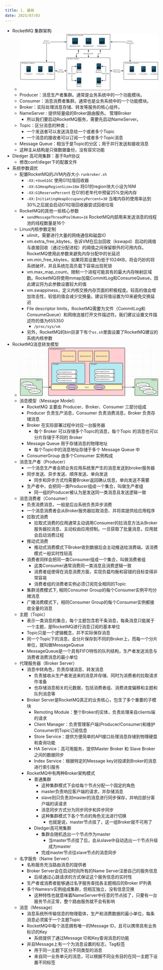 ```yaml
---
title: 1. 基础
date: 2025/07/03
---
```



- RocketMQ 集群架构 
	- ![](static/RocketMQ-基础-1.png)
	- Producer：消息生产者集群。通常是业务系统中的一个功能模块。 
	- Consumer：消息消费者集群。通常也是业务系统中的一个功能模块。
	- Broker：实际处理消息存储、转发等服务的核心组件。
	- NameServer : 提供轻量级的Broker路由服务。 管理Broker
		- 所以我们要启动RocketMQ服务，需要先启动NameServer。
	- Topic：区分消息的种类；
		- 一个发送者可以发送消息给一个或者多个Topic
		- 一个消息的接收者可以订阅一个或者多个Topic消息
	- Message Queue：相当于是Topic的分区；用于并行发送和接收消息
	- 这种主从结构是只做数据备份，没有容灾功能
- Dledger 高可用集群：基于Raft协议
	- 修改conf/dleger下的配置文件
- 系统参数调优
	- 配置RocketMQ的JVM内存大小 `runbroker.sh`
		- `-XX:+UseG1GC` 使用G1垃圾回收器
		- `-XX:G1HeapRegionSize=16m` 将G1的region块大小设为16M
		- `-XX:G1ReservePercent` 在G1的老年代中预留25%空闲内存
		- `-XX:InitiatingHeapOccupancyPercent=30` 当堆内存的使用率达到30%之后就会启动G1垃圾回收器尝试回收垃圾
	- RocketMQ的其他一些核心参数
		- `sendMessageThreadPoolNums=16` RocketMQ内部用来发送消息的线程池的线程数量是16个
	- Linux内核参数定制
		- ulimit，需要进行大量的网络通信和磁盘IO
		- vm.extra_free_kbytes，告诉VM在后台回收（kswapd）启动的阈值与直接回收（通过分配进程）的阈值之间保留额外的可用内存。RocketMQ使用此参数来避免内存分配中的长延迟
		- vm.min_free_kbytes，如果将其设置为低于1024KB，将会巧妙的将系统破坏，并且系统在高负载下容易出现死锁
		- vm.max_map_count，限制一个进程可能具有的最大内存映射区域数。RocketMQ将使用mmap加载CommitLog和ConsumeQueue，因此建议将为此参数设置较大的值
		- vm.swappiness，定义内核交换内存页面的积极程度。较高的值会增加攻击性，较低的值会减少交换量。建议将值设置为10来避免交换延迟
		- File descriptor limits，RocketMQ需要为文件（CommitLog和ConsumeQueue）和网络连接打开文件描述符。我们建议设置文件描述符的值为655350
			- `/proc/sys/vm`
		- 另外，RocketMQ的bin目录下有个`os.sh`里面设置了RocketMQ建议的系统内核参数
- RocketMQ消息转发模型
	- ![](static/RocketMQ-基础-2.png)
	- 消息模型（Message Model） 
		- RocketMQ 主要由 Producer、Broker、Consumer 三部分组成
		- Producer 负责生产消息，Consumer 负责消费消息，Broker 负责存储消息
		- Broker 在实际部署过程中对应一台服务器
			- 每个 Broker 可以存储多个Topic的消息，每个Topic 的消息也可以分片存储于不同的 Broker
		- Message Queue 用于存储消息的物理地址
			- 每个Topic中的消息地址存储于多个 Message Queue 中
		- ConsumerGroup 由多个Consumer 实例构成
	- 消息生产者（Producer） 
		- 一个消息生产者会把业务应用系统里产生的消息发送到broker服务器
		- 同步发送、异步发送、顺序发送、单向发送
			- 同步和异步方式均需要Broker返回确认信息，单向发送不需要
		-  生产者中，会把同一类Producer组成一个集合，叫做生产者组
			- 同一组的Producer被认为是发送同一类消息且发送逻辑一致
	- 消息消费者（Consumer） 
		-  负责消费消息，一般是后台系统负责异步消费
		- 一个消息消费者会从Broker服务器拉取消息、并将其提供给应用程序
		- 拉取式消费
			- 拉取式消费的应用通常主动调用Consumer的拉消息方法从Broker服务器拉消息、主动权由应用控制。一旦获取了批量消息，应用就会启动消费过程
		- 推动式消费
			- 推动式消费模式下Broker收到数据后会主动推送给消费端，该消费模式一般实时性较高
		-  消费者同样会把同一类Consumer组成一个集合，叫做消费者组
			- 这类Consumer通常消费同一类消息且消费逻辑一致
			- 消费者组使得在消息消费方面，实现负载均衡和容错的目标变得非常容易
			- 消费者组的消费者实例必须订阅完全相同的Topic
		- 集群消费模式下,  相同Consumer Group的每个Consumer实例平均分摊消息
		- 广播消费模式下，相同Consumer Group的每个Consumer实例都接收全量的消息
	- 主题（Topic）
		- 表示一类消息的集合，每个主题包含若干条消息，每条消息只能属于一个主题，是RocketMQ进行消息订阅的基本单位
		-  Topic只是一个逻辑概念，并不实际保存消息
		- 同一个Topic下的消息，会分片保存到不同的Broker上，而每一个分片单位，就叫做MessageQueue
		- MessageQueue是一个具有FIFO特性的队列结构，生产者发送消息与消费者消费消息的最小单位
	- 代理服务器（Broker Server） 
		- 消息中转角色，负责存储消息、转发消息
			- 负责接收从生产者发送来的消息并存储、同时为消费者的拉取请求作准备
			- 也存储消息相关的元数据，包括消费者组、消费进度偏移和主题和队列消息等
		- Broker Server是RocketMQ真正的业务核心，包含了多个重要的子模块
			- Remoting Module：整个Broker的实体，负责处理来自clients端的请求
			- Client Manager：负责管理客户端(Producer/Consumer)和维护Consumer的Topic订阅信息
			- Store Service：提供方便简单的API接口处理消息存储到物理硬盘和查询功能
			- HA Service：高可用服务，提供Master Broker 和 Slave Broker之间的数据同步
			- Index Service：根据特定的Message key对投递到Broker的消息进行索引服务
		- RocketMQ中有两种Broker架构模式
			- 普通集群
				- 这种集群模式下会给每个节点分配一个固定的角色
				- master负责响应客户端的请求，并存储消息
				- slave则只负责对master的消息进行同步保存，并响应部分客户端的读请求
				- 消息同步方式分为同步同步和异步同步
				- 这种集群模式下各个节点的角色无法进行切换
					- 也就是说，master节点挂了，这一组Broker就不可用了
			- Dledger高可用集群
				- 集群会随机选出一个节点作为master
					- 当master节点挂了后，会从slave中自动选出一个节点升级成为master
				- 完成master节点往slave节点的消息同步
	- 名字服务（Name Server） 
		- 名称服务充当路由消息的提供者
		- Broker Server会在启动时向所有的Name Server注册自己的服务信息
			- 后续通过心跳请求的方式保证这个服务信息的实时性
		- 生产者或消费者能够通过名字服务查找各主题相应的Broker IP列表
		- 多个Namesrv实例组成集群，但相互独立，没有信息交换
			-  这种特性也就意味着NameServer中任意的节点挂了，只要有一台服务节点正常，整个路由服务就不会有影响
	- 消息（Message） 
		- 消息系统所传输信息的物理载体，生产和消费数据的最小单位，每条消息必须属于一个主题Topic
		- RocketMQ中每个消息拥有唯一的Message ID，且可以携带具有业务标识的Key
			- 系统提供了通过Message ID和Key查询消息的功能
		- 并且Message上有一个为消息设置的标志，Tag标签
			- 用于同一主题下区分不同类型的消息
			- 来自同一业务单元的消息，可以根据不同业务目的在同一主题下设置不同标签


